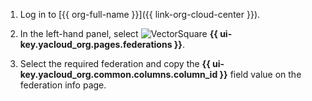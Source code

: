1. Log in to [{{ org-full-name }}]({{ link-org-cloud-center }}).

1. In the left-hand panel, select ![VectorSquare](../../_assets/console-icons/vector-square.svg) **{{ ui-key.yacloud_org.pages.federations }}**.

1. Select the required federation and copy the **{{ ui-key.yacloud_org.common.columns.column_id }}** field value on the federation info page.